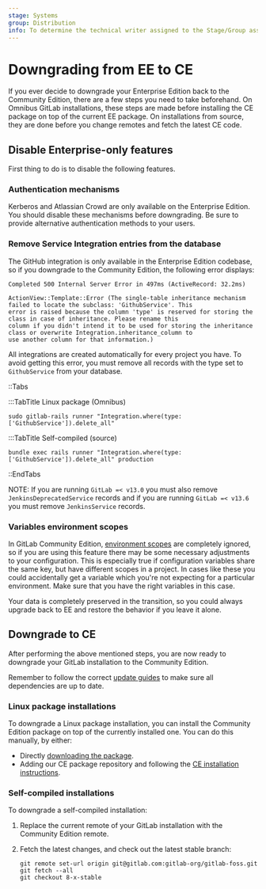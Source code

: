 ```yaml
---
stage: Systems
group: Distribution
info: To determine the technical writer assigned to the Stage/Group associated with this page, see https://about.gitlab.com/handbook/product/ux/technical-writing/#assignments
---
```


# Downgrading from EE to CE

If you ever decide to downgrade your Enterprise Edition back to the
Community Edition, there are a few steps you need to take beforehand. On Omnibus GitLab
installations, these steps are made before installing the CE package on top of
the current EE package. On installations from source, they are done before
you change remotes and fetch the latest CE code.

## Disable Enterprise-only features

First thing to do is to disable the following features.

### Authentication mechanisms

Kerberos and Atlassian Crowd are only available on the Enterprise Edition. You
should disable these mechanisms before downgrading. Be sure to provide
alternative authentication methods to your users.

### Remove Service Integration entries from the database

The GitHub integration is only available in the Enterprise Edition codebase,
so if you downgrade to the Community Edition, the following error displays:

```plaintext
Completed 500 Internal Server Error in 497ms (ActiveRecord: 32.2ms)

ActionView::Template::Error (The single-table inheritance mechanism failed to locate the subclass: 'GithubService'. This
error is raised because the column 'type' is reserved for storing the class in case of inheritance. Please rename this
column if you didn't intend it to be used for storing the inheritance class or overwrite Integration.inheritance_column to
use another column for that information.)
```

All integrations are created automatically for every project you have.
To avoid getting this error, you must remove all records with the type set to
`GithubService` from your database.

::Tabs

:::TabTitle Linux package (Omnibus)

```shell
sudo gitlab-rails runner "Integration.where(type: ['GithubService']).delete_all"
```

:::TabTitle Self-compiled (source)

```shell
bundle exec rails runner "Integration.where(type: ['GithubService']).delete_all" production
```

::EndTabs

NOTE:
If you are running `GitLab =< v13.0` you must also remove `JenkinsDeprecatedService` records
and if you are running `GitLab =< v13.6` you must remove `JenkinsService` records.

### Variables environment scopes

In GitLab Community Edition, [environment scopes](../user/group/clusters/index.md#environment-scopes)
are completely ignored, so if you are using this feature there may be some
necessary adjustments to your configuration. This is especially true if
configuration variables share the same key, but have different
scopes in a project. In cases like these you could accidentally get a variable
which you're not expecting for a particular environment. Make sure that you have
the right variables in this case.

Your data is completely preserved in the transition, so you could always upgrade
back to EE and restore the behavior if you leave it alone.

## Downgrade to CE

After performing the above mentioned steps, you are now ready to downgrade your
GitLab installation to the Community Edition.

Remember to follow the correct [update guides](../update/index.md) to make sure all dependencies are up to date.

### Linux package installations

To downgrade a Linux package installation, you can install the Community Edition package on top of
the currently installed one. You can do this manually, by either:

- Directly [downloading the package](https://packages.gitlab.com/gitlab/gitlab-ce).
- Adding our CE package repository and following the  [CE installation instructions](https://about.gitlab.com/install/?version=ce).

### Self-compiled installations

To downgrade a self-compiled installation:

1. Replace the current remote of your GitLab installation with the Community Edition remote.
1. Fetch the latest changes, and check out the latest stable branch:

   ```shell
   git remote set-url origin git@gitlab.com:gitlab-org/gitlab-foss.git
   git fetch --all
   git checkout 8-x-stable
   ```

